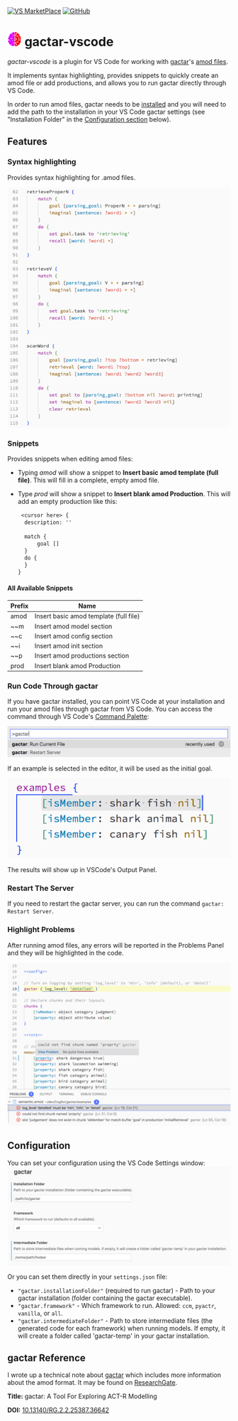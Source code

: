 [![VS MarketPlace](https://vsmarketplacebadge.apphb.com/version/asmaloney.gactar.svg)](https://marketplace.visualstudio.com/items?itemName=asmaloney.gactar) [![GitHub](https://img.shields.io/github/license/asmaloney/gactar-vscode)](LICENSE)

# ![gactar logo](images/gactar-logo-32.png) gactar-vscode

_gactar-vscode_ is a plugin for VS Code for working with [gactar](https://github.com/asmaloney/gactar)'s [amod files](https://github.com/asmaloney/gactar#gactar-models).

It implements syntax highlighting, provides snippets to quickly create an amod file or add productions, and allows you to run gactar directly through VS Code.

In order to run amod files, gactar needs to be [installed](https://github.com/asmaloney/gactar#installation) and you will need to add the path to the installation in your VS Code gactar settings (see "Installation Folder" in the [Configuration section](#configuration) below).

## Features

### Syntax highlighting

Provides syntax highlighting for .amod files.

![example](images/example.png)

### Snippets

Provides snippets when editing amod files:

- Typing _amod_ will show a snippet to **Insert basic amod template (full file)**. This will fill in a complete, empty amod file.
- Type _prod_ will show a snippet to **Insert blank amod Production**. This will add an empty production like this:

  ```
   <cursor here> {
    description: ''

    match {
        goal []
    }
    do {
    }
  }
  ```

#### All Available Snippets

| Prefix | Name                                   |
| ------ | -------------------------------------- |
| amod   | Insert basic amod template (full file) |
| ~~m    | Insert amod model section              |
| ~~c    | Insert amod config section             |
| ~~i    | Insert amod init section               |
| ~~p    | Insert amod productions section        |
| prod   | Insert blank amod Production           |

### Run Code Through gactar

If you have gactar installed, you can point VS Code at your installation and run your amod files through gactar from VS Code. You can access the command through VS Code's [Command Palette](https://code.visualstudio.com/docs/getstarted/userinterface#_command-palette):

![command palette](images/command-palette.png)

If an example is selected in the editor, it will be used as the initial goal.

![selected example](images/selected-example.png)

The results will show up in VSCode's Output Panel.

### Restart The Server

If you need to restart the gactar server, you can run the command `gactar: Restart Server`.

### Highlight Problems

After running amod files, any errors will be reported in the Problems Panel and they will be highlighted in the code.

![problems](images/problems.png)

## Configuration

You can set your configuration using the VS Code Settings window:
![settings](images/settings.png)

Or you can set them directly in your `settings.json` file:

- `"gactar.installationFolder"` (required to run gactar) - Path to your gactar installation (folder containing the gactar executable).
- `"gactar.framework"` - Which framework to run. Allowed: `ccm`, `pyactr`, `vanilla`, or `all`.
- `"gactar.intermediateFolder"` - Path to store intermediate files (the generated code for each framework) when running models. If empty, it will create a folder called 'gactar-temp' in your gactar installation.

## gactar Reference

I wrote up a technical note about [gactar](https://github.com/asmaloney/gactar) which includes more information about the amod format. It may be found on [ResearchGate](https://www.researchgate.net/).

**Title:** gactar: A Tool For Exploring ACT-R Modelling

**DOI:** [10.13140/RG.2.2.25387.36642](https://dx.doi.org/10.13140/RG.2.2.25387.36642)
